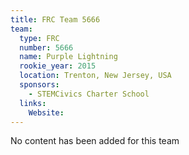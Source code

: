 ```yaml
---
title: FRC Team 5666
team:
  type: FRC
  number: 5666
  name: Purple Lightning
  rookie_year: 2015
  location: Trenton, New Jersey, USA
  sponsors:
    - STEMCivics Charter School
  links:
    Website: 
---
```

No content has been added for this team